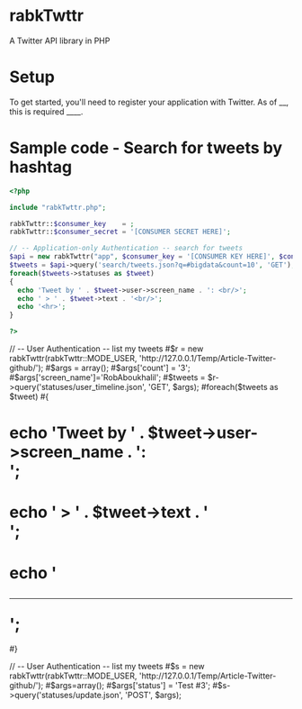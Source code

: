 rabkTwttr
=========

A Twitter API library in PHP


Setup
=========

To get started, you'll need to register your application with Twitter. As of __, this is required ____.


Sample code - Search for tweets by hashtag
=========

```php
<?php

include "rabkTwttr.php";

rabkTwttr::$consumer_key    = ;
rabkTwttr::$consumer_secret = '[CONSUMER SECRET HERE]';

// -- Application-only Authentication -- search for tweets
$api = new rabkTwttr("app", $consumer_key = '[CONSUMER KEY HERE]', $consumer_secret = '[CONSUMER_SECRET HERE]');
$tweets = $api->query('search/tweets.json?q=#bigdata&count=10', 'GET');
foreach($tweets->statuses as $tweet)
{
  echo 'Tweet by ' . $tweet->user->screen_name . ': <br/>';
  echo ' > ' . $tweet->text . '<br/>';
  echo '<hr>';
}

?>
```






// -- User Authentication -- list my tweets
#$r = new rabkTwttr(rabkTwttr::MODE_USER, 'http://127.0.0.1/Temp/Article-Twitter-github/');
#$args = array();
#$args['count'] = '3';
#$args['screen_name']='RobAboukhalil';
#$tweets = $r->query('statuses/user_timeline.json', 'GET', $args);
#foreach($tweets as $tweet)
#{
#  echo 'Tweet by ' . $tweet->user->screen_name . ': <br/>';
#  echo ' > ' . $tweet->text . '<br/>';
#  echo '<hr>';
#}


// -- User Authentication -- list my tweets
#$s = new rabkTwttr(rabkTwttr::MODE_USER, 'http://127.0.0.1/Temp/Article-Twitter-github/');
#$args=array();
#$args['status'] = 'Test #3';
#$s->query('statuses/update.json', 'POST', $args);


